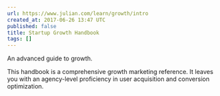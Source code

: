 ```yaml
---
url: https://www.julian.com/learn/growth/intro
created_at: 2017-06-26 13:47 UTC
published: false
title: Startup Growth Handbook
tags: []
---
```


An advanced guide to growth.

This handbook is a comprehensive growth marketing reference. It leaves you with an agency-level proficiency in user acquisition and conversion optimization.
